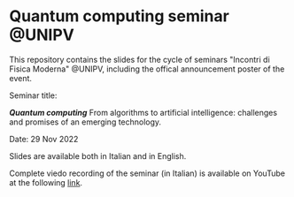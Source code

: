 # Quantum computing seminar @UNIPV
This repository contains the slides for the cycle of seminars "Incontri di Fisica Moderna" @UNIPV, including the offical announcement  poster of the event.

Seminar title: 

***Quantum computing***       From algorithms to artificial intelligence: challenges and promises of an emerging technology.

Date: 29 Nov 2022

Slides are available both in Italian and in English.

Complete viedo recording of the seminar (in Italian) is available on YouTube at the following [link]( https://youtu.be/M2IaEme-tS0).
